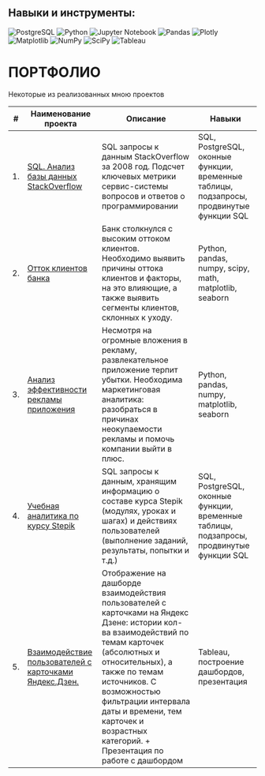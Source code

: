 
## Навыки и инструменты: 

![PostgreSQL](https://img.shields.io/badge/postgres-%23316192.svg?style=for-the-badge&logo=postgresql&logoColor=white) ![Python](https://img.shields.io/badge/python-3670A0?style=for-the-badge&logo=python&logoColor=ffdd54) ![Jupyter Notebook](https://img.shields.io/badge/jupyter-%23FA0F00.svg?style=for-the-badge&logo=jupyter&logoColor=white) ![Pandas](https://img.shields.io/badge/pandas-%23150458.svg?style=for-the-badge&logo=pandas&logoColor=white)
![Plotly](https://img.shields.io/badge/Plotly-%233F4F75.svg?style=for-the-badge&logo=plotly&logoColor=white) ![Matplotlib](https://img.shields.io/badge/Matplotlib-%23ffffff.svg?style=for-the-badge&logo=Matplotlib&logoColor=black) ![NumPy](https://img.shields.io/badge/numpy-%23013243.svg?style=for-the-badge&logo=numpy&logoColor=white) ![SciPy](https://img.shields.io/badge/SciPy-%230C55A5.svg?style=for-the-badge&logo=scipy&logoColor=%white) ![Tableau](https://camo.githubusercontent.com/1b1a1740cefbf2af3fa3573461dfaa66f314a9c10671d00293060d455e1659a3/68747470733a2f2f696d672e736869656c64732e696f2f62616467652f5461626c6561752d4539373632373f7374796c653d666f722d7468652d6261646765266c6f676f3d5461626c656175266c6f676f436f6c6f723d7768697465)      
# ПОРТФОЛИО
Некоторые из реализованных мною проектов

| #  | Наименование проекта | Описание | Навыки |
|----|--------------------------|-------------|---------------|
| 1. |[SQL. Анализ базы данных StackOverflow](https://github.com/natellaful/Portfolio/blob/main/SQL%20запросы/SQL%20запросы%20к%20БД%20StackOverFlow%20.sql)| SQL запросы к данным StackOverflow за 2008 год. Подсчет ключевых метрики сервис-системы вопросов и ответов о программировании  |SQL, PostgreSQL, оконные функции, временные таблицы, подзапросы, продвинутые функции SQL|
| 2. | [Отток клиентов банка](https://github.com/natellaful/Portfolio/tree/main/Отток%20клиентов%20банка) | Банк столкнулся с высоким оттоком клиентов. Необходимо выявить причины оттока клиентов  и факторы, на это влияющие, а также выявить сегменты клиентов, склонных к уходу. | Python, pandas, numpy, scipy, math, matplotlib, seaborn |
| 3. | [Анализ эффективности рекламы приложения](https://github.com/natellaful/Portfolio/tree/main/Анализ%20эффективности%20рекламы%20приложения) | Несмотря на огромные вложения в рекламу, развлекательное приложение терпит убытки. Необходима маркетинговая аналитика: разобраться в причинах неокупаемости рекламы и помочь компании выйти в плюс. | Python, pandas, numpy, matplotlib, seaborn | 
| 4. |[Учебная аналитика по курсу Stepik](https://github.com/natellaful/Portfolio/blob/main/SQL%20запросы/SQL%20БД%20%22Учебная%20аналитика%20по%20курсу%22.sql)| SQL запросы к данным, хранящим информацию о составе курса Stepik (модулях, уроках и шагах) и действиях пользователей (выполнение заданий, результаты, попытки и т.д.)  | SQL, PostgreSQL, оконные функции, временные таблицы, подзапросы, продвинутые функции SQL |
| 5. |[Взаимодействие пользователей с карточками Яндекс.Дзен.](https://github.com/natellaful/Portfolio/tree/main/Взаимодействие%20с%20карточками%20Дзен) |   Отображение на дашборде взаимодействия пользователей с карточками на Яндекс Дзене: истории кол-ва взаимодействий по темам карточек (абсолютных и относительных), а также по темам источников. С возможностью фильтрации интервала даты и времени, тем карточек и возрастных категорий. + Презентация по работе с дашбордом | Tableau, построение дашбордов, презентация |
